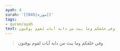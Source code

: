 ```yaml
---
ayah: 4
surah: '[[045|سورة]]'
tags:
- quran/ayah
text: وفي خلقكم وما يبث من دابة آيات لقوم يوقنون
---
```

> وفي خلقكم وما يبث من دابة آيات لقوم يوقنون
